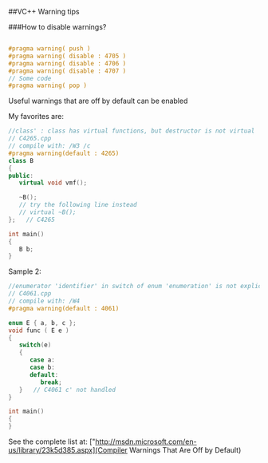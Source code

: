 ##VC++ Warning tips

###How to disable warnings?
```cpp

#pragma warning( push )
#pragma warning( disable : 4705 )
#pragma warning( disable : 4706 )
#pragma warning( disable : 4707 )
// Some code
#pragma warning( pop ) 
```

Useful warnings that are off by default can be enabled

My favorites are:
```cpp
//class' : class has virtual functions, but destructor is not virtual
// C4265.cpp
// compile with: /W3 /c
#pragma warning(default : 4265)
class B
{
public:
   virtual void vmf();

   ~B();
   // try the following line instead
   // virtual ~B();
};   // C4265

int main()
{
   B b;
}
```

Sample 2:

```cpp
//enumerator 'identifier' in switch of enum 'enumeration' is not explicitly handled by a case label
// C4061.cpp
// compile with: /W4
#pragma warning(default : 4061)

enum E { a, b, c };
void func ( E e )
{
   switch(e)
   {
      case a:
      case b:
      default:
         break;
   }   // C4061 c' not handled
}

int main()
{
}
```

See the complete list at: ["http://msdn.microsoft.com/en-us/library/23k5d385.aspx](Compiler Warnings That Are Off by Default)
